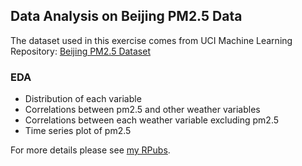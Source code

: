 ## Data Analysis on Beijing PM2.5 Data

The dataset used in this exercise comes from UCI Machine Learning Repository: [Beijing PM2.5 Dataset](http://archive.ics.uci.edu/ml/datasets/Beijing+PM2.5+Data)

### EDA
- Distribution of each variable
- Correlations between pm2.5 and other weather variables
- Correlations between each weather variable excluding pm2.5
- Time series plot of pm2.5

For more details please see [my RPubs](http://rpubs.com/jinangela/278745).
